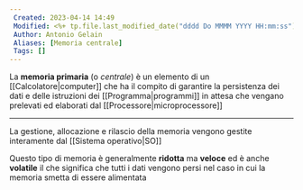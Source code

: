 ```yaml
---
 Created: 2023-04-14 14:49
 Modified: <%+ tp.file.last_modified_date("dddd Do MMMM YYYY HH:mm:ss") %>
 Author: Antonio Gelain
 Aliases: [Memoria centrale]
 Tags: []
---
```


La **memoria primaria** (o *centrale*) è un elemento di un [[Calcolatore|computer]] che ha il compito  di garantire la persistenza dei dati e delle istruzioni dei [[Programma|programmi]] in attesa che vengano prelevati ed elaborati dal [[Processore|microprocessore]]

---

La gestione, allocazione e rilascio della memoria vengono gestite interamente dal [[Sistema operativo|SO]] 

Questo tipo di memoria è generalmente **ridotta** ma **veloce** ed è anche **volatile** il che significa che tutti i dati vengono persi nel caso in cui la memoria smetta di essere alimentata